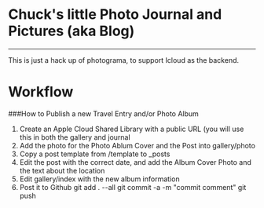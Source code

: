 Chuck's little Photo Journal and Pictures (aka Blog)
====================

----------
This is just a hack up of photograma, to support Icloud as the backend.

Workflow
============ 

###How to Publish a new Travel Entry and/or Photo Album

1. Create an Apple Cloud Shared Library with a public URL (you will use this in both the gallery and journal
2. Add the photo for the Photo Ablum Cover and the Post into gallery/photo
3. Copy a post template from /template to _posts
4. Edit the post with the correct date, and add the Album Cover Photo and the text about the location
5. Edit gallery/index with the new album information
6. Post it to Github
   git add . --all
   git commit -a -m "commit comment"
   git push
